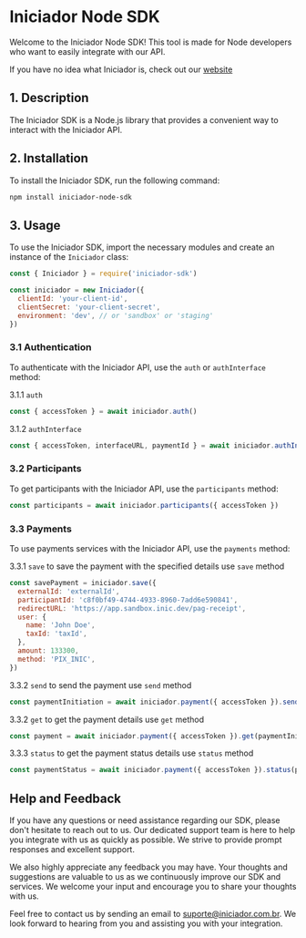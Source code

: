 # Iniciador Node SDK

Welcome to the Iniciador Node SDK! This tool is made for Node
developers who want to easily integrate with our API.

If you have no idea what Iniciador is, check out our [website](https://www.iniciador.com.br/)

## 1. Description

The Iniciador SDK is a Node.js library that provides a convenient way to interact with the Iniciador API.

## 2. Installation

To install the Iniciador SDK, run the following command:

```bash
npm install iniciador-node-sdk
```

## 3. Usage

To use the Iniciador SDK, import the necessary modules and create an instance of the `Iniciador` class:

```javascript
const { Iniciador } = require('iniciador-sdk')

const iniciador = new Iniciador({
  clientId: 'your-client-id',
  clientSecret: 'your-client-secret',
  environment: 'dev', // or 'sandbox' or 'staging'
})
```

### 3.1 Authentication

To authenticate with the Iniciador API, use the `auth` or `authInterface` method:

3.1.1 `auth`

```javascript
const { accessToken } = await iniciador.auth()
```

3.1.2 `authInterface`

```javascript
const { accessToken, interfaceURL, paymentId } = await iniciador.authInterface()
```

### 3.2 Participants

To get participants with the Iniciador API, use the `participants` method:

```javascript
const participants = await iniciador.participants({ accessToken })
```

### 3.3 Payments

To use payments services with the Iniciador API, use the `payments` method:

3.3.1 `save`
to save the payment with the specified details use `save` method

```javascript
const savePayment = iniciador.save({
  externalId: 'externalId',
  participantId: 'c8f0bf49-4744-4933-8960-7add6e590841',
  redirectURL: 'https://app.sandbox.inic.dev/pag-receipt',
  user: {
    name: 'John Doe',
    taxId: 'taxId',
  },
  amount: 133300,
  method: 'PIX_INIC',
})
```

3.3.2 `send`
to send the payment use `send` method

```javascript
const paymentInitiation = await iniciador.payment({ accessToken }).send()
```

3.3.2 `get`
to get the payment details use `get` method

```javascript
const payment = await iniciador.payment({ accessToken }).get(paymentInitiation.id)
```

3.3.3 `status`
to get the payment status details use `status` method

```javascript
const paymentStatus = await iniciador.payment({ accessToken }).status(paymentInitiation.id)
```

## Help and Feedback

If you have any questions or need assistance regarding our SDK, please don't hesitate to reach out to us. Our dedicated support team is here to help you integrate with us as quickly as possible. We strive to provide prompt responses and excellent support.

We also highly appreciate any feedback you may have. Your thoughts and suggestions are valuable to us as we continuously improve our SDK and services. We welcome your input and encourage you to share your thoughts with us.

Feel free to contact us by sending an email to suporte@iniciador.com.br. We look forward to hearing from you and assisting you with your integration.
